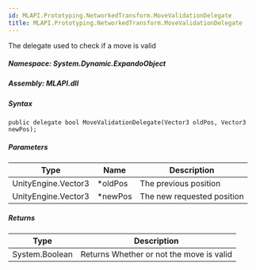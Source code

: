 ```yaml
---  
id: MLAPI.Prototyping.NetworkedTransform.MoveValidationDelegate  
title: MLAPI.Prototyping.NetworkedTransform.MoveValidationDelegate  
---
```


<div class="markdown level0 summary">

The delegate used to check if a move is valid

</div>

<div class="markdown level0 conceptual">

</div>

##### **Namespace**: System.Dynamic.ExpandoObject

##### **Assembly**: MLAPI.dll

##### Syntax

    public delegate bool MoveValidationDelegate(Vector3 oldPos, Vector3 newPos);

##### Parameters

| Type                | Name     | Description                |
|---------------------|----------|----------------------------|
| UnityEngine.Vector3 | \*oldPos | The previous position      |
| UnityEngine.Vector3 | \*newPos | The new requested position |

##### Returns

| Type           | Description                              |
|----------------|------------------------------------------|
| System.Boolean | Returns Whether or not the move is valid |
